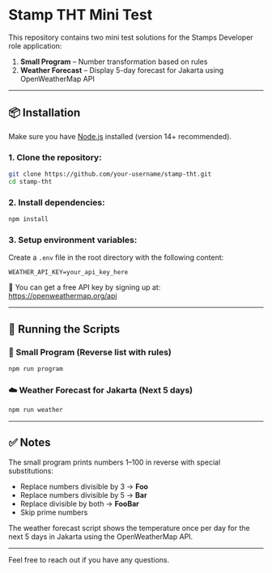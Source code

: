 # Stamp THT Mini Test

This repository contains two mini test solutions for the Stamps Developer role application:

1. **Small Program** – Number transformation based on rules  
2. **Weather Forecast** – Display 5-day forecast for Jakarta using OpenWeatherMap API

---

## 📦 Installation

Make sure you have [Node.js](https://nodejs.org/) installed (version 14+ recommended).

### 1. Clone the repository:
```bash
git clone https://github.com/your-username/stamp-tht.git
cd stamp-tht
```

### 2. Install dependencies:
```bash
npm install
```

### 3. Setup environment variables:
Create a `.env` file in the root directory with the following content:
```env
WEATHER_API_KEY=your_api_key_here
```

🔑 You can get a free API key by signing up at: https://openweathermap.org/api

---

## 🚀 Running the Scripts

### 🔁 Small Program (Reverse list with rules)
```bash
npm run program
```

### ☁️ Weather Forecast for Jakarta (Next 5 days)
```bash
npm run weather
```

---

## ✅ Notes

The small program prints numbers 1–100 in reverse with special substitutions:
- Replace numbers divisible by 3 → **Foo**
- Replace numbers divisible by 5 → **Bar**
- Replace divisible by both → **FooBar**
- Skip prime numbers

The weather forecast script shows the temperature once per day for the next 5 days in Jakarta using the OpenWeatherMap API.

---

Feel free to reach out if you have any questions.
